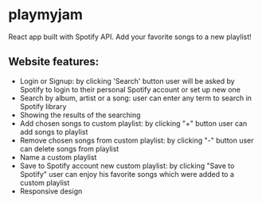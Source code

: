 # playmyjam
React app built with Spotify API. Add your favorite songs to a new playlist!

## Website features:
- Login or Signup: by clicking 'Search' button user will be asked by Spotify to login to their personal Spotify account or set up new one
- Search by album, artist or a song: user can enter any term to search in Spotify library
- Showing the results of the searching
- Add chosen songs to custom playlist: by clicking "+" button user can add songs to playlist
- Remove chosen songs from custom playlist: by clicking "-" button user can delete songs from playlist
- Name a custom playlist
- Save to Spotify account new custom playlist: by clicking "Save to Spotify" user can enjoy his favorite songs which were added to a custom playlist
- Responsive design
